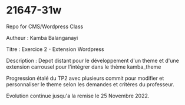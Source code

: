 # 21647-31w
Repo for CMS/Wordpress Class


Autheur : Kamba Balanganayi

Titre : Exercice 2 - Extension Wordpress

Description : Depot distant pour le développement d'un theme et d'une extension carrousel pour l'intégrer dans le thème kamba_theme

Progression étalé du TP2 avec plusieurs commit pour modifier et personnaliser le theme selon les demandes et critères du professeur.

Evolution continue jusqu'a la remise le 25 Novembre 2022.